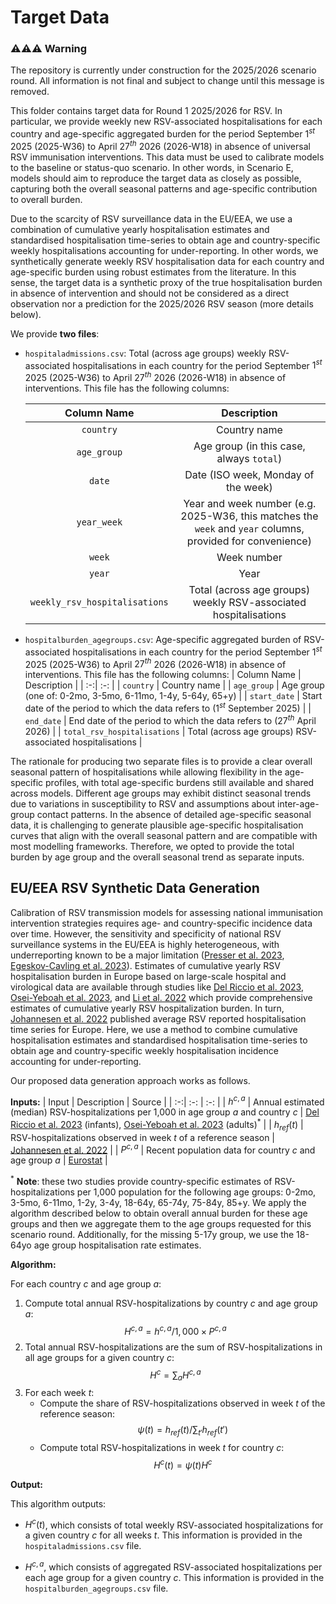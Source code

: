 # Target Data

### ⚠️⚠️⚠️ Warning
The repository is currently under construction for the 2025/2026 scenario round. All information is not final and subject to change until this message is removed.

This folder contains target data for Round 1 2025/2026 for RSV. In particular, we provide weekly new RSV-associated hospitalisations for each country and age-specific aggregated burden for the period September $1^{st}$ 2025 (2025-W36) to April $27^{th}$ 2026 (2026-W18) in absence of universal RSV immunisation interventions. This data must be used to calibrate models to the baseline or status-quo scenario. In other words, in Scenario E, models should aim to reproduce the target data as closely as possible, capturing both the overall seasonal patterns and age-specific contribution to overall burden.

Due to the scarcity of RSV surveillance data in the EU/EEA, we use a combination of cumulative yearly hospitalisation estimates and standardised hospitalisation time-series to obtain age and country-specific weekly hospitalisations accounting for under-reporting. In other words, we synthetically generate weekly RSV hospitalisation data for each country and age-specific burden using robust estimates from the literature. In this sense, the target data is a synthetic proxy of the true hospitalisation burden in absence of intervention and should not be considered as a direct observation nor a prediction for the 2025/2026 RSV season (more details below).

We provide **two files**: 
- `hospitaladmissions.csv`: Total (across age groups) weekly RSV-associated hospitalisations in each country for the period September $1^{st}$ 2025 (2025-W36) to April $27^{th}$ 2026 (2026-W18) in absence of interventions. This file has the following columns: 

    | Column Name | Description |
    |  :-:|  :-: |
    | `country` | Country name |
    | `age_group` | Age group (in this case, always `total`) |
    | `date` | Date (ISO week, Monday of the week) |
    | `year_week` | Year and week number (e.g. 2025-W36, this matches the `week` and `year` columns, provided for convenience) |
    | `week` | Week number |
    | `year` | Year |
    | `weekly_rsv_hospitalisations` | Total (across age groups) weekly RSV-associated hospitalisations |

- `hospitalburden_agegroups.csv`: Age-specific aggregated burden of RSV-associated hospitalisations in each country for the period September $1^{st}$ 2025 (2025-W36) to April $27^{th}$ 2026 (2026-W18) in absence of interventions. This file has the following columns: 
    | Column Name | Description |
    |  :-:|  :-: |
    | `country` | Country name |
    | `age_group` | Age group (one of: 0-2mo, 3-5mo, 6-11mo, 1-4y, 5-64y, 65+y) |
    | `start_date` | Start date of the period to which the data refers to ($1^{st}$ September 2025) |
    | `end_date` | End date of the period to which the data refers to ($27^{th}$ April 2026) |
    | `total_rsv_hospitalisations` | Total (across age groups) RSV-associated hospitalisations |

The rationale for producing two separate files is to provide a clear overall seasonal pattern of hospitalisations while allowing flexibility in the age-specific profiles, with total age-specific burdens still available and shared across models. Different age groups may exhibit distinct seasonal trends due to variations in susceptibility to RSV and assumptions about inter-age-group contact patterns. In the absence of detailed age-specific seasonal data, it is challenging to generate plausible age-specific hospitalisation curves that align with the overall seasonal pattern and are compatible with most modelling frameworks. Therefore, we opted to provide the total burden by age group and the overall seasonal trend as separate inputs.


## EU/EEA RSV Synthetic Data Generation
Calibration of RSV transmission models for assessing national immunisation intervention strategies requires age- and country-specific incidence data over time. However, the sensitivity and specificity of national RSV surveillance systems in the EU/EEA is highly heterogeneous, with underreporting known to be a major limitation ([Presser et al. 2023](https://doi.org/10.1093/infdis/jiad341), [Egeskov-Cavling et al. 2023](https://doi.org/10.1093/infdis/jiad382)). Estimates of cumulative yearly RSV hospitalisation burden in Europe based on large-scale hospital and virological data are available through studies like [Del Riccio et al. 2023](https://doi.org/10.1093/infdis/jiad188), [Osei-Yeboah et al. 2023](https://doi.org/10.1093/infdis/jiad189), and [Li et al. 2022](https://pubmed.ncbi.nlm.nih.gov/36442831/) which provide comprehensive estimates of cumulative yearly RSV hospitalization burden. In turn, [Johannesen et al. 2022](https://academic.oup.com/jid/article/226/Supplement_1/S29/6617433?login=true) published average RSV reported hospitalisation time series for Europe. Here, we use a method to combine cumulative hospitalisation estimates and standardised hospitalisation time-series to obtain age and country-specific weekly hospitalisation incidence accounting for under-reporting. 

Our proposed data generation approach works as follows.

**Inputs:** 
| Input | Description | Source |
|  :-:|  :-: | :-: |
| $h^{c,a}$ | Annual estimated (median) RSV-hospitalizations per 1,000 in age group $a$ and country $c$ | [Del Riccio et al. 2023](https://doi.org/10.1093/infdis/jiad188) (infants), [Osei-Yeboah et al. 2023](https://doi.org/10.1093/infdis/jiad189) (adults)$^{*}$ |
| $h_{ref}(t)$ | RSV-hospitalizations observed in week $t$ of a reference season | [Johannesen et al. 2022](https://academic.oup.com/jid/article/226/Supplement_1/S29/6617433?login=true) |
| $P^{c,a}$ | Recent population data for country $c$ and age group $a$ | [Eurostat](https://doi.org/10.2908/DEMO_PJAN) |

$^{*}$ **Note**: these two studies provide country-specific estimates of RSV-hospitalizations per 1,000 population for the following age groups: 0-2mo, 3-5mo, 6-11mo, 1-2y, 3-4y, 18-64y, 65-74y, 75-84y, 85+y. We apply the algorithm described below to obtain overall annual burden for these age groups and then we aggregate them to the age groups requested for this scenario round. Additionally, for the missing 5-17y group, we use the 18-64yo age group hospitalisation rate estimates.

**Algorithm:** 

For each country $c$ and age group $a$: 
1. Compute total annual RSV-hospitalizations by country $c$ and age group $a$: 
    $$H^{c,a} = h^{c,a} /1,000\times P^{c,a}$$
2. Total annual RSV-hospitalizations are the sum of RSV-hospitalizations in all age groups for a given country $c$: 
    $$H^{c}=\sum_{a}H^{c,a}$$
3. For each week $t$: 
    - Compute the share of RSV-hospitalizations observed in week $t$ of the reference season: 
        $$\psi(t)=h_{ref}(t) / \sum_{t'}h_{ref}(t')$$
    - Compute total RSV-hospitalizations in week $t$ for country $c$: 
        $$H^{c}(t)=\psi(t) H^{c}$$

**Output:** 

This algorithm outputs: 
- $H^{c}(t)$, which consists of total weekly RSV-associated hospitalizations for a given country $c$ for all weeks $t$. This information is provided in the `hospitaladmissions.csv` file.

- $H^{c,a}$, which consists of aggregated RSV-associated hospitalizations per each age group for a given country $c$. This information is provided in the `hospitalburden_agegroups.csv` file.






